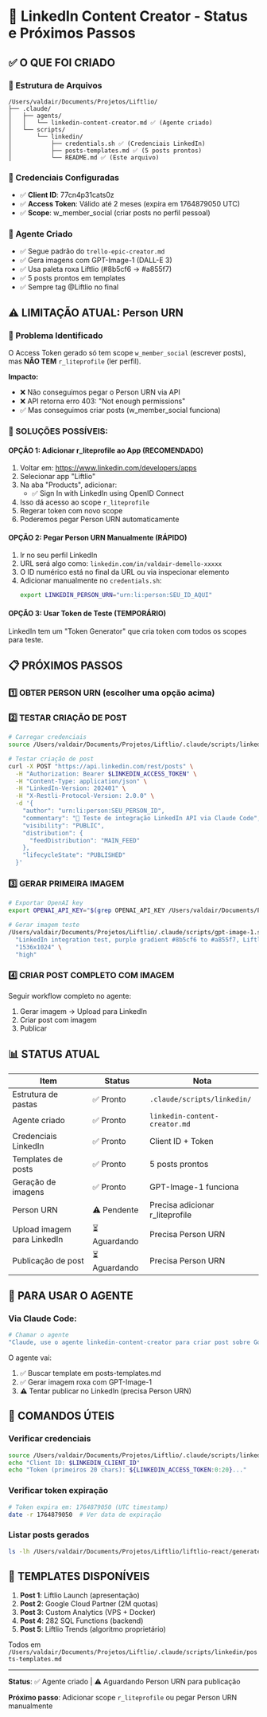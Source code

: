 # 🔗 LinkedIn Content Creator - Status e Próximos Passos

## ✅ O QUE FOI CRIADO

### 📁 Estrutura de Arquivos
```
/Users/valdair/Documents/Projetos/Liftlio/
├── .claude/
│   ├── agents/
│   │   └── linkedin-content-creator.md ✅ (Agente criado)
│   └── scripts/
│       └── linkedin/
│           ├── credentials.sh ✅ (Credenciais LinkedIn)
│           ├── posts-templates.md ✅ (5 posts prontos)
│           └── README.md ✅ (Este arquivo)
```

### 🔑 Credenciais Configuradas
- ✅ **Client ID**: 77cn4p31cats0z
- ✅ **Access Token**: Válido até 2 meses (expira em 1764879050 UTC)
- ✅ **Scope**: w_member_social (criar posts no perfil pessoal)

### 🎨 Agente Criado
- ✅ Segue padrão do `trello-epic-creator.md`
- ✅ Gera imagens com GPT-Image-1 (DALL-E 3)
- ✅ Usa paleta roxa Liftlio (#8b5cf6 → #a855f7)
- ✅ 5 posts prontos em templates
- ✅ Sempre tag @Liftlio no final

## ⚠️ LIMITAÇÃO ATUAL: Person URN

### 🚨 Problema Identificado
O Access Token gerado só tem scope `w_member_social` (escrever posts), mas **NÃO TEM** `r_liteprofile` (ler perfil).

**Impacto:**
- ❌ Não conseguimos pegar o Person URN via API
- ❌ API retorna erro 403: "Not enough permissions"
- ✅ Mas conseguimos criar posts (w_member_social funciona)

### 🔧 SOLUÇÕES POSSÍVEIS:

#### **OPÇÃO 1: Adicionar r_liteprofile ao App (RECOMENDADO)**
1. Voltar em: https://www.linkedin.com/developers/apps
2. Selecionar app "Liftlio"
3. Na aba "Products", adicionar:
   - ✅ Sign In with LinkedIn using OpenID Connect
4. Isso dá acesso ao scope `r_liteprofile`
5. Regerar token com novo scope
6. Poderemos pegar Person URN automaticamente

#### **OPÇÃO 2: Pegar Person URN Manualmente (RÁPIDO)**
1. Ir no seu perfil LinkedIn
2. URL será algo como: `linkedin.com/in/valdair-demello-xxxxx`
3. O ID numérico está no final da URL ou via inspecionar elemento
4. Adicionar manualmente no `credentials.sh`:
   ```bash
   export LINKEDIN_PERSON_URN="urn:li:person:SEU_ID_AQUI"
   ```

#### **OPÇÃO 3: Usar Token de Teste (TEMPORÁRIO)**
LinkedIn tem um "Token Generator" que cria token com todos os scopes para teste.

## 📋 PRÓXIMOS PASSOS

### 1️⃣ **OBTER PERSON URN** (escolher uma opção acima)

### 2️⃣ **TESTAR CRIAÇÃO DE POST**
```bash
# Carregar credenciais
source /Users/valdair/Documents/Projetos/Liftlio/.claude/scripts/linkedin/credentials.sh

# Testar criação de post
curl -X POST "https://api.linkedin.com/rest/posts" \
  -H "Authorization: Bearer $LINKEDIN_ACCESS_TOKEN" \
  -H "Content-Type: application/json" \
  -H "LinkedIn-Version: 202401" \
  -H "X-Restli-Protocol-Version: 2.0.0" \
  -d '{
    "author": "urn:li:person:SEU_PERSON_ID",
    "commentary": "🧪 Teste de integração LinkedIn API via Claude Code",
    "visibility": "PUBLIC",
    "distribution": {
      "feedDistribution": "MAIN_FEED"
    },
    "lifecycleState": "PUBLISHED"
  }'
```

### 3️⃣ **GERAR PRIMEIRA IMAGEM**
```bash
# Exportar OpenAI key
export OPENAI_API_KEY="$(grep OPENAI_API_KEY /Users/valdair/Documents/Projetos/Liftlio/liftlio-react/.env | cut -d'=' -f2)"

# Gerar imagem teste
/Users/valdair/Documents/Projetos/Liftlio/.claude/scripts/gpt-image-1.sh \
  "LinkedIn integration test, purple gradient #8b5cf6 to #a855f7, Liftlio branding" \
  "1536x1024" \
  "high"
```

### 4️⃣ **CRIAR POST COMPLETO COM IMAGEM**
Seguir workflow completo no agente:
1. Gerar imagem → Upload para LinkedIn
2. Criar post com imagem
3. Publicar

## 📊 STATUS ATUAL

| Item | Status | Nota |
|------|--------|------|
| Estrutura de pastas | ✅ Pronto | `.claude/scripts/linkedin/` |
| Agente criado | ✅ Pronto | `linkedin-content-creator.md` |
| Credenciais LinkedIn | ✅ Pronto | Client ID + Token |
| Templates de posts | ✅ Pronto | 5 posts prontos |
| Geração de imagens | ✅ Pronto | GPT-Image-1 funciona |
| Person URN | ⚠️ Pendente | Precisa adicionar r_liteprofile |
| Upload imagem para LinkedIn | ⏳ Aguardando | Precisa Person URN |
| Publicação de post | ⏳ Aguardando | Precisa Person URN |

## 🚀 PARA USAR O AGENTE

### Via Claude Code:
```bash
# Chamar o agente
"Claude, use o agente linkedin-content-creator para criar post sobre Google Cloud Partner"
```

O agente vai:
1. ✅ Buscar template em posts-templates.md
2. ✅ Gerar imagem roxa com GPT-Image-1
3. ⚠️ Tentar publicar no LinkedIn (precisa Person URN)

## 🔑 COMANDOS ÚTEIS

### Verificar credenciais
```bash
source /Users/valdair/Documents/Projetos/Liftlio/.claude/scripts/linkedin/credentials.sh
echo "Client ID: $LINKEDIN_CLIENT_ID"
echo "Token (primeiros 20 chars): ${LINKEDIN_ACCESS_TOKEN:0:20}..."
```

### Verificar token expiração
```bash
# Token expira em: 1764879050 (UTC timestamp)
date -r 1764879050  # Ver data de expiração
```

### Listar posts gerados
```bash
ls -lh /Users/valdair/Documents/Projetos/Liftlio/liftlio-react/generated-images/
```

## 📝 TEMPLATES DISPONÍVEIS

1. **Post 1**: Liftlio Launch (apresentação)
2. **Post 2**: Google Cloud Partner (2M quotas)
3. **Post 3**: Custom Analytics (VPS + Docker)
4. **Post 4**: 282 SQL Functions (backend)
5. **Post 5**: Liftlio Trends (algoritmo proprietário)

Todos em `/Users/valdair/Documents/Projetos/Liftlio/.claude/scripts/linkedin/posts-templates.md`

---

**Status**: ✅ Agente criado | ⚠️ Aguardando Person URN para publicação

**Próximo passo**: Adicionar scope `r_liteprofile` ou pegar Person URN manualmente
